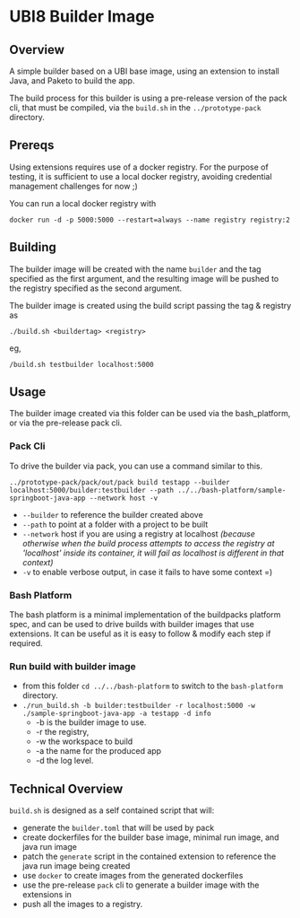 # UBI8 Builder Image

## Overview
A simple builder based on a UBI base image, using an extension to install Java, and Paketo to build the app.

The build process for this builder is using a pre-release version of the pack cli, that must be compiled, via
the `build.sh` in the `../prototype-pack` directory. 

## Prereqs

Using extensions requires use of a docker registry. For the purpose of testing, it is sufficient to use a local docker registry, avoiding credential management challenges for now ;)

You can run a local docker registry with 

`docker run -d -p 5000:5000 --restart=always --name registry registry:2`

## Building

The builder image will be created with the name `builder` and the tag specified as the first argument, and 
the resulting image will be pushed to the registry specified as the second argument.

The builder image is created using the build script passing the tag & registry as 

`./build.sh <buildertag> <registry>`

eg, 

`/build.sh testbuilder localhost:5000`

## Usage

The builder image created via this folder can be used via the bash_platform, or via the pre-release pack cli. 

### Pack Cli

To drive the builder via pack, you can use a command similar to this.

`../prototype-pack/pack/out/pack build testapp --builder localhost:5000/builder:testbuilder --path ../../bash-platform/sample-springboot-java-app --network host -v`

- `--builder` to reference the builder created above
- `--path` to point at a folder with a project to be built 
- `--network` host if you are using a registry at localhost 
  _(because otherwise when the build process attempts to access the registry at 'localhost' inside its container, it will fail as localhost is different in that context)_
- `-v` to enable verbose output, in case it fails to have some context =)

### Bash Platform

The bash platform is a minimal implementation of the buildpacks platform spec, and can be used to drive builds with builder images that use extensions. It can be useful as it is easy to follow & modify each step if required.

### Run build with builder image
- from this folder `cd ../../bash-platform` to switch to the `bash-platform` directory.
- `./run_build.sh -b builder:testbuilder -r localhost:5000 -w ./sample-springboot-java-app -a testapp -d info` 
  - -b is the builder image to use. 
  - -r the registry, 
  - -w the workspace to build 
  - -a the name for the produced app
  - -d the log level.

## Technical Overview

`build.sh` is designed as a self contained script that will:
- generate the `builder.toml` that will be used by pack
- create dockerfiles for the builder base image, minimal run image, and java run image
- patch the `generate` script in the contained extension to reference the java run image being created
- use `docker` to create images from the generated dockerfiles
- use the pre-release `pack` cli to generate a builder image with the extensions in
- push all the images to a registry.

